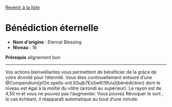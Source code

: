 [Revenir à la liste](list.md)

# Bénédiction éternelle

 * **Nom d'origine** : Eternal Blessing
 * **Niveau** : 16


<p><strong>Prérequis</strong> alignement bon</p>
<hr>
<p>Vos actions bienveillantes vous permettent de bénéficier de la grâce de votre divinité pour l’éternité. Vous êtes continuellement entouré d’une @Compendium[pf2e.spells-srd.XSujb7EsSwKl19Uu]{bénédiction} dont le niveau est égal à la moitié du vôtre (arrondi au supérieur). Le rayon est de 4,50 m et vous ne pouvez pas l’augmenter. Vous pouvez Révoquer le sort ; le cas échéant, il réapparaît automatique au bout d’une minute.</p>